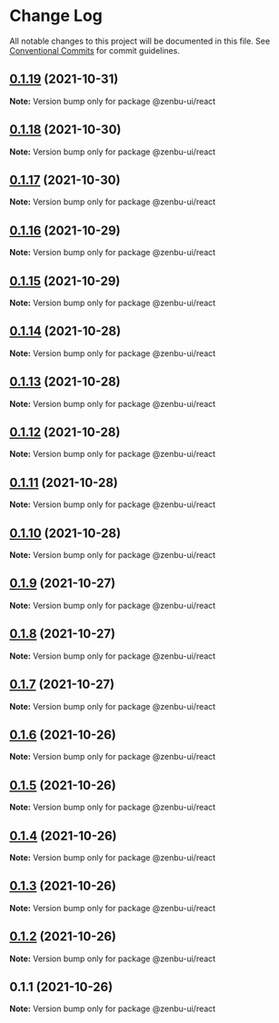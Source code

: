 # Change Log

All notable changes to this project will be documented in this file.
See [Conventional Commits](https://conventionalcommits.org) for commit guidelines.

## [0.1.19](https://github.com/KodepandaID/zenbu-ui/compare/@zenbu-ui/react@0.1.18...@zenbu-ui/react@0.1.19) (2021-10-31)

**Note:** Version bump only for package @zenbu-ui/react





## [0.1.18](https://github.com/KodepandaID/zenbu-ui/compare/@zenbu-ui/react@0.1.17...@zenbu-ui/react@0.1.18) (2021-10-30)

**Note:** Version bump only for package @zenbu-ui/react





## [0.1.17](https://github.com/KodepandaID/zenbu-ui/compare/@zenbu-ui/react@0.1.16...@zenbu-ui/react@0.1.17) (2021-10-30)

**Note:** Version bump only for package @zenbu-ui/react





## [0.1.16](https://github.com/KodepandaID/zenbu-ui/compare/@zenbu-ui/react@0.1.15...@zenbu-ui/react@0.1.16) (2021-10-29)

**Note:** Version bump only for package @zenbu-ui/react





## [0.1.15](https://github.com/KodepandaID/zenbu-ui/compare/@zenbu-ui/react@0.1.14...@zenbu-ui/react@0.1.15) (2021-10-29)

**Note:** Version bump only for package @zenbu-ui/react





## [0.1.14](https://github.com/KodepandaID/zenbu-ui/compare/@zenbu-ui/react@0.1.13...@zenbu-ui/react@0.1.14) (2021-10-28)

**Note:** Version bump only for package @zenbu-ui/react





## [0.1.13](https://github.com/KodepandaID/zenbu-ui/compare/@zenbu-ui/react@0.1.12...@zenbu-ui/react@0.1.13) (2021-10-28)

**Note:** Version bump only for package @zenbu-ui/react





## [0.1.12](https://github.com/KodepandaID/zenbu-ui/compare/@zenbu-ui/react@0.1.11...@zenbu-ui/react@0.1.12) (2021-10-28)

**Note:** Version bump only for package @zenbu-ui/react





## [0.1.11](https://github.com/KodepandaID/zenbu-ui/compare/@zenbu-ui/react@0.1.10...@zenbu-ui/react@0.1.11) (2021-10-28)

**Note:** Version bump only for package @zenbu-ui/react





## [0.1.10](https://github.com/KodepandaID/zenbu-ui/compare/@zenbu-ui/react@0.1.9...@zenbu-ui/react@0.1.10) (2021-10-28)

**Note:** Version bump only for package @zenbu-ui/react





## [0.1.9](https://github.com/KodepandaID/zenbu-ui/compare/@zenbu-ui/react@0.1.8...@zenbu-ui/react@0.1.9) (2021-10-27)

**Note:** Version bump only for package @zenbu-ui/react





## [0.1.8](https://github.com/KodepandaID/zenbu-ui/compare/@zenbu-ui/react@0.1.7...@zenbu-ui/react@0.1.8) (2021-10-27)

**Note:** Version bump only for package @zenbu-ui/react





## [0.1.7](https://github.com/KodepandaID/zenbu-ui/compare/@zenbu-ui/react@0.1.6...@zenbu-ui/react@0.1.7) (2021-10-27)

**Note:** Version bump only for package @zenbu-ui/react





## [0.1.6](https://github.com/KodepandaID/zenbu-ui/compare/@zenbu-ui/react@0.1.5...@zenbu-ui/react@0.1.6) (2021-10-26)

**Note:** Version bump only for package @zenbu-ui/react





## [0.1.5](https://github.com/KodepandaID/zenbu-ui/compare/@zenbu-ui/react@0.1.4...@zenbu-ui/react@0.1.5) (2021-10-26)

**Note:** Version bump only for package @zenbu-ui/react





## [0.1.4](https://github.com/KodepandaID/zenbu-ui/compare/@zenbu-ui/react@0.1.3...@zenbu-ui/react@0.1.4) (2021-10-26)

**Note:** Version bump only for package @zenbu-ui/react





## [0.1.3](https://github.com/KodepandaID/zenbu-ui/compare/@zenbu-ui/react@0.1.2...@zenbu-ui/react@0.1.3) (2021-10-26)

**Note:** Version bump only for package @zenbu-ui/react





## [0.1.2](https://github.com/KodepandaID/zenbu-ui/compare/@zenbu-ui/react@0.1.1...@zenbu-ui/react@0.1.2) (2021-10-26)

**Note:** Version bump only for package @zenbu-ui/react





## 0.1.1 (2021-10-26)

**Note:** Version bump only for package @zenbu-ui/react
